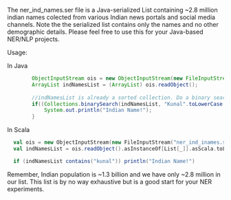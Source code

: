 The ner_ind_names.ser file is a Java-serialized List containing ~2.8 million indian names colected from various Indian news portals and social media channels. Note the the serialized list contains only the names and no other demographic details. Please feel free to use this for your Java-based NER/NLP projects.

Usage:

In Java

```java
        ObjectInputStream ois = new ObjectInputStream(new FileInputStream("ner_ind_inames.ser"));
        ArrayList indNamesList = (ArrayList) ois.readObject();
        
        //indNamesList is already a sorted collection. Do a binary search.
        if((Collections.binarySearch(indNamesList, "Kunal".toLowerCase())) > 1){
            System.out.println("Indian Name!");
        }
``` 

In Scala

```scala
  val ois = new ObjectInputStream(new FileInputStream("ner_ind_inames.ser"))
  val indNamesList = ois.readObject().asInstanceOf[List[_]].asScala.toList

  if (indNamesList contains("kunal")) println("Indian Name!")
```

Remember, Indian population is ~1.3 billion and we have only ~2.8 million in our list. This list is by no way exhaustive but is a good start for your NER experiments.
